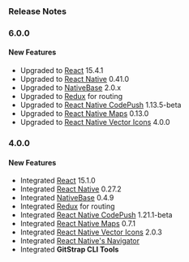 ### Release Notes

### 6.0.0

#### New Features

*   Upgraded to [React](https://facebook.github.io/react/) 15.4.1
*   Upgraded to [React Native](https://github.com/facebook/react-native) 0.41.0
*   Upgraded to [NativeBase](https://github.com/GeekyAnts/NativeBase) 2.0.x
*   Upgraded to [Redux](http://redux.js.org/) for routing
*   Upgraded to [React Native CodePush](https://github.com/Microsoft/react-native-code-push) 1.13.5-beta
*   Upgraded to [React Native Maps](https://github.com/airbnb/react-native-maps) 0.13.0
*   Upgraded to [React Native Vector Icons](https://github.com/oblador/react-native-vector-icons) 4.0.0

### 4.0.0

#### New Features

*   Integrated [React](https://facebook.github.io/react/) 15.1.0
*   Integrated [React Native](https://github.com/facebook/react-native) 0.27.2
*   Integrated [NativeBase](https://github.com/GeekyAnts/NativeBase) 0.4.9
*   Integrated [Redux](http://redux.js.org/) for routing
*   Integrated [React Native CodePush](https://github.com/Microsoft/react-native-code-push) 1.21.1-beta
*   Integrated [React Native Maps](https://github.com/airbnb/react-native-maps) 0.7.1
*   Integrated [React Native Vector Icons](https://github.com/oblador/react-native-vector-icons) 2.0.3
*   Integrated [React Native's Navigator](https://facebook.github.io/react-native/docs/navigator.html)
*   Integrated **GitStrap CLI Tools**
